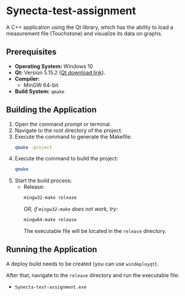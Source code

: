 # Synecta-test-assignment

A C++ application using the Qt library, which has the ability to load a measurement file (Touchstone) and visualize its data on graphs.

## Prerequisites

* **Operating System:** Windows 10
* **Qt:** Version 5.15.2 ([Qt download link](https://www.qt.io/download-open-source/)).
* **Compiler:**
    * MinGW 64-bit
* **Build System:** `qmake`

## Building the Application

1.  Open the command prompt or terminal.
2.  Navigate to the root directory of the project.
3.  Execute the command to generate the Makefile:
    ```bash
    qmake -project
    ```
4.  Execute the command to build the project:
    ```bash
    qmake
    ```
5.  Start the build process:
    * Release:
        ```bash
        mingw32-make release
        ```
        *OR, if `mingw32-make` does not work, try:*
        ```bash
        mingw64-make release
        ```
        The executable file will be located in the `release` directory.

## Running the Application

A deploy build needs to be created (you can use `windeployqt`).

After that, navigate to the `release` directory and run the executable file:

* `Synecta-test-assignment.exe`
